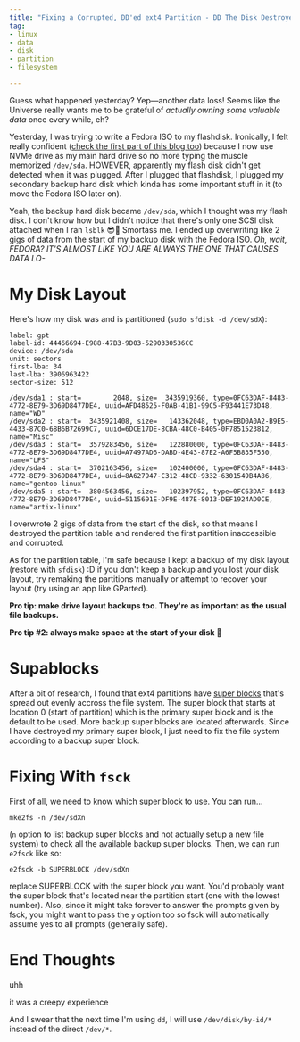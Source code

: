 ```yaml
---
title: "Fixing a Corrupted, DD'ed ext4 Partition - DD The Disk Destroyer Part 2"
tag:
- linux
- data
- disk
- partition
- filesystem

---
```


Guess what happened yesterday? Yep—another data loss! Seems like the Universe really wants me to be grateful of *actually owning some valuable data* once every while, eh?

Yesterday, I was trying to write a Fedora ISO to my flashdisk. Ironically, I felt really confident ([check the first part of this blog too](/blog/dd-the-disk-destroyer)) because I now use NVMe drive as my main hard drive so no more typing the muscle memorized `/dev/sda`. HOWEVER, apparently my flash disk didn't get detected when it was plugged. After I plugged that flashdisk, I plugged my secondary backup hard disk which kinda has some important stuff in it (to move the Fedora ISO later on).

Yeah, the backup hard disk became `/dev/sda`, which I thought was my flash disk. I don't know how but I didn't notice that there's only one SCSI disk attached when I ran `lsblk` 😎💪 Smortass me. I ended up overwriting like 2 gigs of data from the start of my backup disk with the Fedora ISO. *Oh, wait, FEDORA? IT'S ALMOST LIKE YOU ARE ALWAYS THE ONE THAT CAUSES DATA LO-* 

# My Disk Layout
Here's how my disk was and is partitioned (`sudo sfdisk -d /dev/sdX`):

```
label: gpt
label-id: 44466694-E988-47B3-9D03-5290330536CC
device: /dev/sda
unit: sectors
first-lba: 34
last-lba: 3906963422
sector-size: 512

/dev/sda1 : start=        2048, size=  3435919360, type=0FC63DAF-8483-4772-8E79-3D69D8477DE4, uuid=AFD48525-F0AB-41B1-99C5-F93441E73D48, name="WD"
/dev/sda2 : start=  3435921408, size=   143362048, type=EBD0A0A2-B9E5-4433-87C0-68B6B72699C7, uuid=6DCE17DE-8CBA-48C0-B405-0F7851523812, name="Misc"
/dev/sda3 : start=  3579283456, size=   122880000, type=0FC63DAF-8483-4772-8E79-3D69D8477DE4, uuid=A7497AD6-DABD-4E43-87E2-A6F5B835F550, name="LFS"
/dev/sda4 : start=  3702163456, size=   102400000, type=0FC63DAF-8483-4772-8E79-3D69D8477DE4, uuid=8A627947-C312-48CD-9332-6301549B4A86, name="gentoo-linux"
/dev/sda5 : start=  3804563456, size=   102397952, type=0FC63DAF-8483-4772-8E79-3D69D8477DE4, uuid=5115691E-DF9E-487E-8013-DEF1924AD0CE, name="artix-linux"
```

I overwrote 2 gigs of data from the start of the disk, so that means I destroyed the partition table and rendered the first partition inaccessible and corrupted.

As for the partition table, I'm safe because I kept a backup of my disk layout (restore with `sfdisk`) :D if you don't keep a backup and you lost your disk layout, try remaking the partitions manually or attempt to recover your layout (try using an app like GParted).

**Pro tip: make drive layout backups too. They're as important as the usual file backups.**

**Pro tip #2: always make space at the start of your disk 🤠**

# Supablocks
After a bit of research, I found that ext4 partitions have [super blocks](https://ext4.wiki.kernel.org/index.php/Ext4_Disk_Layout#The_Super_Block) that's spread out evenly accross the file system. The super block that starts at location 0 (start of partition) which is the primary super block and is the default to be used. More backup super blocks are located afterwards. Since I have destroyed my primary super block, I just need to fix the file system according to a backup super block.

# Fixing With `fsck`

First of all, we need to know which super block to use. You can run...

```
mke2fs -n /dev/sdXn
```

(`n` option to list backup super blocks and not actually setup a new file system) to check all the available backup super blocks. Then, we can run `e2fsck` like so:

```
e2fsck -b SUPERBLOCK /dev/sdXn
```

replace SUPERBLOCK with the super block you want. You'd probably want the super block that's located near the partition start (one with the lowest number). Also, since it might take forever to answer the prompts given by fsck, you might want to pass the `y` option too so fsck will automatically assume yes to all prompts (generally safe).


# End Thoughts
uhh

it was a creepy experience

And I swear that the next time I'm using `dd`, I will use `/dev/disk/by-id/*` instead of the direct `/dev/*`.
